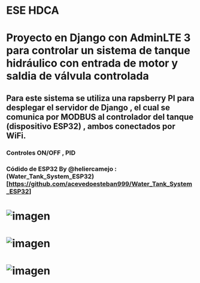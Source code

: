 # ESE HDCA 
# Proyecto en Django con AdminLTE 3 para controlar un sistema de tanque hidráulico con entrada de motor y saldia de válvula controlada

## Para este sistema se utiliza una rapsberry PI para desplegar el servidor de Django , el cual se comunica por MODBUS al controlador del tanque (dispositivo ESP32) , ambos conectados por WiFi.

###  Controles ON/OFF , PID 
### Códido de ESP32 By @heliercamejo : (Water_Tank_System_ESP32)[https://github.com/acevedoesteban999/Water_Tank_System_ESP32]

# ![imagen](https://github.com/user-attachments/assets/0d97efb8-3f4c-49f1-aa95-ec92e5e50790)
# ![imagen](https://github.com/user-attachments/assets/b9bf6987-574e-4291-8f07-4000cfc4bcad)
# ![imagen](https://github.com/user-attachments/assets/0a1d293a-10c1-45ae-a2c4-bd7bb5f13c7b)
